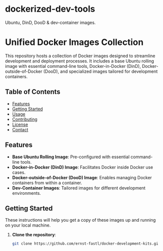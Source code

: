 # dockerized-dev-tools
Ubuntu, DinD, DooD &amp; dev-container images.

# Unified Docker Images Collection

This repository hosts a collection of Docker images designed to streamline development and deployment processes. It includes a base Ubuntu rolling image with essential command-line tools, Docker-in-Docker (DinD), Docker-outside-of-Docker (DooD), and specialized images tailored for development containers.

## Table of Contents

- [Features](#features)
- [Getting Started](#getting-started)
- [Usage](#usage)
- [Contributing](#contributing)
- [License](#license)
- [Contact](#contact)

## Features

- **Base Ubuntu Rolling Image**: Pre-configured with essential command-line tools.
- **Docker-in-Docker (DinD) Image**: Facilitates Docker inside Docker use cases.
- **Docker-outside-of-Docker (DooD) Image**: Enables managing Docker containers from within a container.
- **Dev-Container Images**: Tailored images for different development environments.

## Getting Started

These instructions will help you get a copy of these images up and running on your local machine.

1. **Clone the repository**:
   ```bash
   git clone https://github.com/ernst-fastl/docker-development-kits.git
